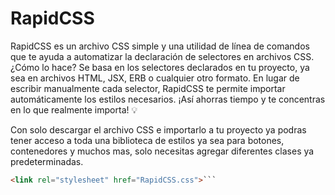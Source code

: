 # RapidCSS

RapidCSS es un archivo CSS simple y una utilidad de línea de comandos que te ayuda a automatizar la declaración de selectores en archivos CSS. ¿Cómo lo hace? Se basa en los selectores declarados en tu proyecto, ya sea en archivos HTML, JSX, ERB o cualquier otro formato. En lugar de escribir manualmente cada selector, RapidCSS te permite importar automáticamente los estilos necesarios. ¡Así ahorras tiempo y te concentras en lo que realmente importa! 💡

Con solo descargar el archivo CSS e importarlo a tu proyecto ya podras tener acceso a toda una biblioteca de estilos ya sea para botones, contenedores y muchos mas, solo necesitas agregar diferentes clases ya predeterminadas.

```html
<link rel="stylesheet" href="RapidCSS.css">```
